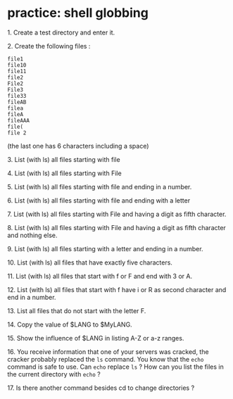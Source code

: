 # practice: shell globbing

1\. Create a test directory and enter it.

2\. Create the following files :

    file1
    file10
    file11
    file2
    File2
    File3
    file33
    fileAB
    filea
    fileA
    fileAAA
    file(
    file 2

(the last one has 6 characters including a space)

3\. List (with ls) all files starting with file

4\. List (with ls) all files starting with File

5\. List (with ls) all files starting with file and ending in a number.

6\. List (with ls) all files starting with file and ending with a letter

7\. List (with ls) all files starting with File and having a digit as
fifth character.

8\. List (with ls) all files starting with File and having a digit as
fifth character and nothing else.

9\. List (with ls) all files starting with a letter and ending in a
number.

10\. List (with ls) all files that have exactly five characters.

11\. List (with ls) all files that start with f or F and end with 3 or
A.

12\. List (with ls) all files that start with f have i or R as second
character and end in a number.

13\. List all files that do not start with the letter F.

14\. Copy the value of \$LANG to \$MyLANG.

15\. Show the influence of \$LANG in listing A-Z or a-z ranges.

16\. You receive information that one of your servers was cracked, the
cracker probably replaced the `ls` command. You know that the `echo`
command is safe to use. Can `echo` replace `ls` ? How can you list the
files in the current directory with `echo` ?

17\. Is there another command besides cd to change directories ?
